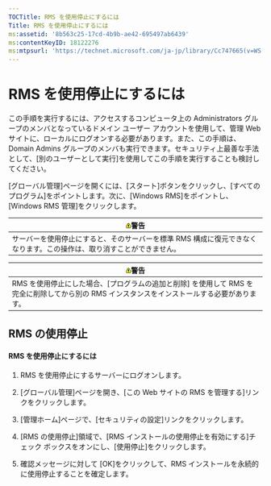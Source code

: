 ```yaml
---
TOCTitle: RMS を使用停止にするには
Title: RMS を使用停止にするには
ms:assetid: '8b563c25-17cd-4b9b-ae42-695497ab6439'
ms:contentKeyID: 18122276
ms:mtpsurl: 'https://technet.microsoft.com/ja-jp/library/Cc747665(v=WS.10)'
---
```


RMS を使用停止にするには
========================

この手順を実行するには、アクセスするコンピュータ上の Administrators グループのメンバとなっているドメイン ユーザー アカウントを使用して、管理 Web サイトに、ローカルにログオンする必要があります。また、この手順は、Domain Admins グループのメンバも実行できます。セキュリティ上最善な手法として、\[別のユーザーとして実行\]を使用してこの手順を実行することも検討してください。

\[グローバル管理\]ページを開くには、\[スタート\]ボタンをクリックし、\[すべてのプログラム\]をポイントします。次に、\[Windows RMS\]をポイントし、\[Windows RMS 管理\]をクリックします。

| ![](images/Cc747665.Warning(WS.10).gif)警告                                              |
|-----------------------------------------------------------------------------------------------------------------------|
| サーバーを使用停止にすると、そのサーバーを標準 RMS 構成に復元できなくなります。この操作は、取り消すことができません。 |

| ![](images/Cc747665.Warning(WS.10).gif)警告                                                                        |
|-------------------------------------------------------------------------------------------------------------------------------------------------|
| RMS を使用停止にした場合、\[プログラムの追加と削除\] を使用して RMS を完全に削除してから別の RMS インスタンスをインストールする必要があります。 |

RMS の使用停止
--------------

#### RMS を使用停止にするには

1.  RMS を使用停止にするサーバーにログオンします。

2.  \[グローバル管理\]ページを開き、\[この Web サイトの RMS を管理する\]リンクをクリックします。

3.  \[管理ホーム\]ページで、\[セキュリティの設定\]リンクをクリックします。

4.  \[RMS の使用停止\]領域で、\[RMS インストールの使用停止を有効にする\]チェック ボックスをオンにし、\[使用停止\]をクリックします。

5.  確認メッセージに対して \[OK\]をクリックして、RMS インストールを永続的に使用停止することを確定します。
